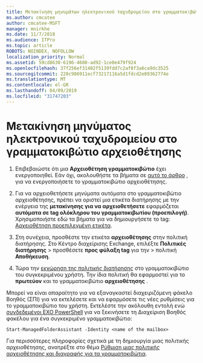 ```yaml
---
title: Μετακίνηση μηνυμάτων ηλεκτρονικού ταχυδρομείου στο γραμματοκιβώτιο αρχειοθέτησης
ms.author: cmcatee
author: cmcatee-MSFT
manager: mnirkhe
ms.date: 11/7/2018
ms.audience: ITPro
ms.topic: article
ROBOTS: NOINDEX, NOFOLLOW
localization_priority: Normal
ms.assetid: 59cd8630-6196-4680-ad92-1ce0e479f924
ms.openlocfilehash: 37f256ef31402f5139fdd7c2af8f3a6ca9dc3525
ms.sourcegitcommit: 228c986911ecf73217116a5d1fdcd2e89362774e
ms.translationtype: MT
ms.contentlocale: el-GR
ms.lasthandoff: 04/09/2019
ms.locfileid: "31747203"
---
```

# <a name="move-email-to-the-archive-mailbox"></a>Μετακίνηση μηνύματος ηλεκτρονικού ταχυδρομείου στο γραμματοκιβώτιο αρχειοθέτησης
 
1. Επιβεβαιώστε ότι μια **Αρχειοθέτηση γραμματοκιβώτιο** έχει ενεργοποιηθεί. Εάν όχι, ακολουθήστε τα βήματα σε [αυτό το άρθρο](https://docs.microsoft.com/office365/securitycompliance/enable-archive-mailboxes) , για να ενεργοποιήσετε το γραμματοκιβώτιο αρχειοθέτησης.

2. Για να αρχειοθετήσετε μηνύματα αυτόματα στο γραμματοκιβώτιο αρχειοθέτησης, πρέπει να οριστεί μια ετικέτα διατήρησης με την ενέργεια της **μετακίνησης για να αρχειοθετήσετε** εφαρμόζεται **αυτόματα σε tag ολόκληρου του γραμματοκιβωτίου (προεπιλογή)**. Χρησιμοποιήστε εδώ τα βήματα για να δημιουργήσετε το tag: [Αρχειοθέτηση προεπιλεγμένη ετικέτα](https://nam06.safelinks.protection.outlook.com/?url=https%3A%2F%2Fdocs.microsoft.com%2Fen-us%2Foffice365%2Fsecuritycompliance%2Fset-up-an-archive-and-deletion-policy-for-mailboxes%23create-a-custom-archive-default-policy-tag&data=04%7C01%7Cstephow%40microsoft.com%7C89934e16dbd84ebdef6708d6b319b348%7C72f988bf86f141af91ab2d7cd011db47%7C1%7C0%7C636893320296576506%7CUnknown%7CTWFpbGZsb3d8eyJWIjoiMC4wLjAwMDAiLCJQIjoiV2luMzIiLCJBTiI6Ik1haWwiLCJXVCI6Mn0%3D%7C-1&sdata=UibWi%2BtrO3ITZ6iF%2FtKQj5JyxzEb9Mu9frBJPT6FNFI%3D&reserved=0).
    
3. Στη συνέχεια, προσθέστε την ετικέτα **αρχειοθέτησης** στην πολιτική διατήρησης. Στο Κέντρο διαχείρισης Exchange, επιλέξτε **Πολιτικές διατήρησης** > προσθέσετε **προς φύλαξη tag** για την > πολιτική **Αποθήκευση**. 
    
4. Τώρα την [εκχώρηση της πολιτικής διατήρησης](https://docs.microsoft.com/exchange/security-and-compliance/messaging-records-management/apply-retention-policy) στο γραμματοκιβώτιο του συγκεκριμένου χρήστη. Την ίδια πολιτική θα εφαρμοστεί για το **πρωτεύον** και το γραμματοκιβώτιο **αρχειοθέτησης** . 
    
Μπορεί να είναι απαραίτητο για να εξαναγκαστεί διαχειριζόμενη φάκελο Βοηθός (ΣΠΙ) για να εκτελέσετε και να εφαρμόσετε τις νέες ρυθμίσεις για το γραμματοκιβώτιο του χρήστη. Εκτελέστε την ακόλουθη εντολή ενώ [συνδεδεμένοι EXO PowerShell](https://docs.microsoft.com/powershell/exchange/exchange-online/connect-to-exchange-online-powershell/connect-to-exchange-online-powershell?view=exchange-ps) για να ξεκινήσετε τη Διαχείριση Βοηθός φακέλου για ένα συγκεκριμένο γραμματοκιβώτιο: 
  
```
Start-ManagedFolderAssistant -Identity <name of the mailbox>
```

Για περισσότερες πληροφορίες σχετικά με τη δημιουργία μιας πολιτικής αρχειοθέτησης, ανατρέξτε στο θέμα [Ρύθμιση μιας πολιτικής αρχειοθέτησης και διαγραφής για τα γραμματοκιβώτια](https://docs.microsoft.com/office365/securitycompliance/set-up-an-archive-and-deletion-policy-for-mailboxes#step-1-enable-archive-mailboxes-for-users).
  

